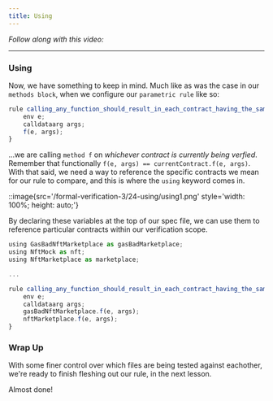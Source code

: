 ```yaml
---
title: Using
---
```


_Follow along with this video:_

---

### Using

Now, we have something to keep in mind. Much like as was the case in our `methods block`, when we configure our `parametric rule` like so:

```js
rule calling_any_function_should_result_in_each_contract_having_the_same_state(method f){
    env e;
    calldataarg args;
    f(e, args);
}
```

...we are calling `method f` on _whichever contract is currently being verfied_. Remember that functionally `f(e, args) == currentContract.f(e, args)`. With that said, we need a way to reference the specific contracts we mean for our rule to compare, and this is where the `using` keyword comes in.

::image{src='/formal-verification-3/24-using/using1.png' style='width: 100%; height: auto;'}

By declaring these variables at the top of our spec file, we can use them to reference particular contracts within our verification scope.

```js
using GasBadNftMarketplace as gasBadMarketplace;
using NftMock as nft;
using NftMarketplace as marketplace;

...

rule calling_any_function_should_result_in_each_contract_having_the_same_state(method f){
    env e;
    calldataarg args;
    gasBadNftMarketplace.f(e, args);
    nftMarketplace.f(e, args);
}
```

### Wrap Up

With some finer control over which files are being tested against eachother, we're ready to finish fleshing out our rule, in the next lesson.

Almost done!
